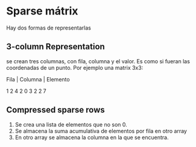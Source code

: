 # Sparse mátrix

Hay dos formas de representarlas

## 3-column Representation
se crean tres columnas, con fila, columna y el valor. Es como si fueran las coordenadas de un punto. Por ejemplo una matrix 3x3:


Fila | Columna | Elemento

  1        2         4
  2        0         3
  2        2         7


## Compressed sparse rows
1. Se crea una lista de elementos que no son 0.
2. Se almacena la suma acumulativa de elementos por fila en otro array
3. En otro array se almacena la columna en la que se encuentra.
